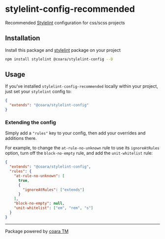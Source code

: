 # stylelint-config-recommended

Recommended [Stylelint](https://github.com/stylelint/stylelint) configuration for css/scss projects

## Installation

Install this package and [stylelint](https://github.com/stylelint/stylelint) package on your project

```bash
npm install stylelint @coara/stylelint-config --D
```

## Usage

If you've installed `stylelint-config-recommended` locally within your project, just set your `stylelint` config to:

```json
{
  "extends": "@coara/stylelint-config"
}
```

### Extending the config

Simply add a `"rules"` key to your config, then add your overrides and additions there.

For example, to change the `at-rule-no-unknown` rule to use its `ignoreAtRules` option, turn off the `block-no-empty` rule, and add the `unit-whitelist` rule:

```json
{
  "extends": "@coara/stylelint-config",
  "rules": {
    "at-rule-no-unknown": [
      true,
      {
        "ignoreAtRules": ["extends"]
      }
    ],
    "block-no-empty": null,
    "unit-whitelist": ["em", "rem", "s"]
  }
}
```

---

Package powered by [coara TM](https://coara.co)
